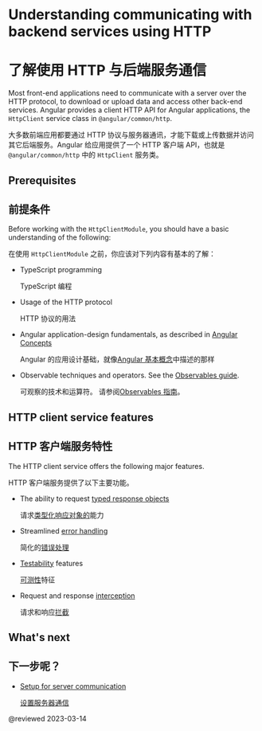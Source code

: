 # Understanding communicating with backend services using HTTP

# 了解使用 HTTP 与后端服务通信

Most front-end applications need to communicate with a server over the HTTP protocol, to download or upload data and access other back-end services. Angular provides a client HTTP API for Angular applications, the `HttpClient` service class in `@angular/common/http`.

大多数前端应用都要通过 HTTP 协议与服务器通讯，才能下载或上传数据并访问其它后端服务。Angular 给应用提供了一个 HTTP 客户端 API，也就是 `@angular/common/http` 中的 `HttpClient` 服务类。

## Prerequisites

## 前提条件

Before working with the `HttpClientModule`, you should have a basic understanding of the following:

在使用 `HttpClientModule` 之前，你应该对下列内容有基本的了解：

* TypeScript programming

  TypeScript 编程

* Usage of the HTTP protocol

  HTTP 协议的用法

* Angular application-design fundamentals, as described in [Angular Concepts](guide/architecture)

  Angular 的应用设计基础，就像[Angular 基本概念](guide/architecture)中描述的那样

* Observable techniques and operators.
  See the [Observables guide](guide/observables).

  可观察的技术和运算符。 请参阅[Observables 指南](guide/observables)。

## HTTP client service features

## HTTP 客户端服务特性

The HTTP client service offers the following major features.

HTTP 客户端服务提供了以下主要功能。

* The ability to request [typed response objects](guide/http-request-data-from-server)

  请求[类型化响应对象的](guide/http-request-data-from-server)能力

* Streamlined [error handling](guide/http-handle-request-errors)

  简化的[错误处理](guide/http-handle-request-errors)

* [Testability](guide/http-test-requests) features

  [可测性](guide/http-test-requests)特征

* Request and response [interception](guide/http-intercept-requests-and-responses)

  请求和响应[拦截](guide/http-intercept-requests-and-responses)

## What's next

## 下一步呢？

* [Setup for server communication](guide/http-server-communication)

  [设置服务器通信](guide/http-server-communication)

@reviewed 2023-03-14
